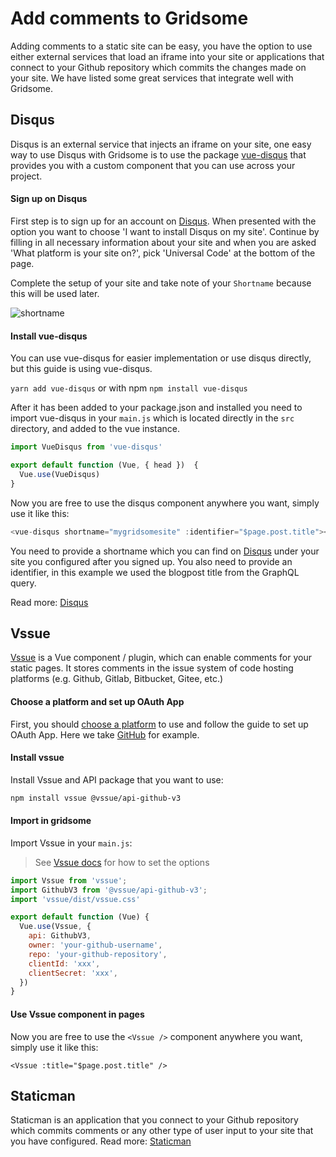 # Add comments to Gridsome

Adding comments to a static site can be easy, you have the option to use either external services that load an iframe into your site or applications that connect to your Github repository which commits the changes made on your site. We have listed some great services that integrate well with Gridsome.

## Disqus
Disqus is an external service that injects an iframe on your site, one easy way to use Disqus with Gridsome is to use the package [vue-disqus](https://github.com/ktquez/vue-disqus) that provides you with a custom component that you can use across your project.

#### Sign up on Disqus
First step is to sign up for an account on [Disqus](https://disqus.com/). When presented with the option you want to choose 'I want to install Disqus on my site'. Continue by filling in all necessary information about your site and when you are asked 'What platform is your site on?', pick 'Universal Code' at the bottom of the page. 

Complete the setup of your site and take note of your `Shortname` because this will be used later.

![shortname](https://i.imgur.com/Ui1aoYi.png) 

#### Install vue-disqus
You can use vue-disqus for easier implementation or use disqus directly, but this guide is using vue-disqus.

`yarn add vue-disqus`
or with npm
`npm install vue-disqus`

After it has been added to your package.json and installed you need to import vue-disqus in your `main.js` which is located directly in the `src` directory, and added to the vue instance. 

```js
import VueDisqus from 'vue-disqus'

export default function (Vue, { head })  {
  Vue.use(VueDisqus)
}
```

Now you are free to use the disqus component anywhere you want, simply use it like this:

```js
<vue-disqus shortname="mygridsomesite" :identifier="$page.post.title"></vue-disqus>
```

You need to provide a shortname which you can find on [Disqus](https://disqus.com/) under your site you configured after you signed up. You also need to provide an identifier, in this example we used the blogpost title from the GraphQL query.

Read more: [Disqus](https://disqus.com/)

## Vssue

[Vssue](https://vssue.js.org/guide/) is a Vue component / plugin, which can enable comments for your static pages. It stores comments in the issue system of code hosting platforms (e.g. Github, Gitlab, Bitbucket, Gitee, etc.)

#### Choose a platform and set up OAuth App

First, you should [choose a platform](https://vssue.js.org/guide/supported-platforms.html) to use and follow the guide to set up OAuth App. Here we take [GitHub](https://vssue.js.org/guide/github.html) for example.

#### Install vssue

Install Vssue and API package that you want to use:

```sh
npm install vssue @vssue/api-github-v3
```

#### Import in gridsome

Import Vssue in your `main.js`:

> See [Vssue docs](https://vssue.js.org/guide/getting-started.html) for how to set the options

```js
import Vssue from 'vssue';
import GithubV3 from '@vssue/api-github-v3';
import 'vssue/dist/vssue.css'

export default function (Vue) {
  Vue.use(Vssue, {
    api: GithubV3,
    owner: 'your-github-username',
    repo: 'your-github-repository',
    clientId: 'xxx',
    clientSecret: 'xxx',
  })
}
```

#### Use Vssue component in pages

Now you are free to use the `<Vssue />` component anywhere you want, simply use it like this:

```vue
<Vssue :title="$page.post.title" />
```

## Staticman
Staticman is an application that you connect to your Github repository which commits comments or any other type of user input to your site that you have configured.
Read more: [Staticman](https://staticman.net/)
